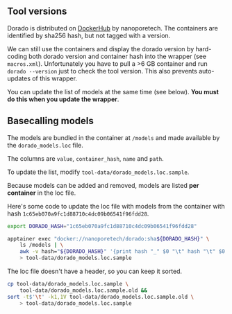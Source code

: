 
## Tool versions

Dorado is distributed on
[DockerHub](https://hub.docker.com/r/nanoporetech/dorado/tags) by nanoporetech.
The containers are identified by sha256 hash, but not tagged with a version.

We can still use the containers and display the dorado version by hard-coding
both dorado version and container hash into the wrapper (see `macros.xml`).
Unfortunately you have to pull a >6 GB container and run `dorado --version` just
to check the tool version. This also prevents auto-updates of this wrapper.

You can update the list of models at the same time (see
below). **You must do this when you update the wrapper**.

## Basecalling models

The models are bundled in the container at `/models` and made available by the
`dorado_models.loc` file. 

The columns are `value`, `container_hash`, `name` and  `path`.

To update the list, modify `tool-data/dorado_models.loc.sample`.

Because models can be added and removed, models are listed **per container** in
the loc file.

Here's some code to update the loc file with models from the container with hash
`1c65eb070a9fc1d88710c4dc09b06541f96fdd28`.

```bash
export DORADO_HASH="1c65eb070a9fc1d88710c4dc09b06541f96fdd28"

apptainer exec "docker://nanoporetech/dorado:sha${DORADO_HASH}" \
    ls /models | \
    awk -v hash="${DORADO_HASH}" '{print hash "_" $0 "\t" hash "\t" $0 "\t/models/" $0}' \
    > tool-data/dorado_models.loc.sample
```

The loc file doesn't have a header, so you can keep it sorted.

```bash
cp tool-data/dorado_models.loc.sample \
    tool-data/dorado_models.loc.sample.old &&
sort -t$'\t' -k1,1V tool-data/dorado_models.loc.sample.old \
    > tool-data/dorado_models.loc.sample
```

